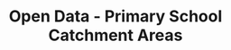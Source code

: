 ---
schema: default
title: Open Data - Primary School Catchment Areas
organization: Argyll and Bute Council
notes: >-
    Boundaries of Primary School Catchment Areas in Argyll and Bute, including denominational (Roman Catholic) Primary Schools.
resources:
  - name: Open Data - Primary School Catchment Areas FEATURE LAYER
  - url: >-
      
  - format: FEATURE LAYER
license: 
category:

  - Boundary
  - Education
  - School
maintainer: Argyll and Bute Council
maintainer_email: someone@example.com
---
